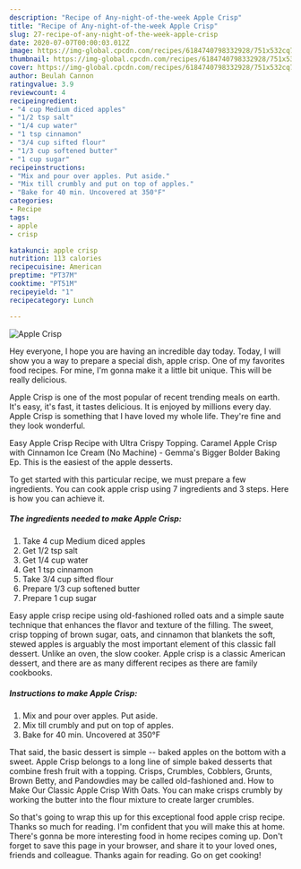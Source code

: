 ```yaml
---
description: "Recipe of Any-night-of-the-week Apple Crisp"
title: "Recipe of Any-night-of-the-week Apple Crisp"
slug: 27-recipe-of-any-night-of-the-week-apple-crisp
date: 2020-07-07T00:00:03.012Z
image: https://img-global.cpcdn.com/recipes/6184740798332928/751x532cq70/apple-crisp-recipe-main-photo.jpg
thumbnail: https://img-global.cpcdn.com/recipes/6184740798332928/751x532cq70/apple-crisp-recipe-main-photo.jpg
cover: https://img-global.cpcdn.com/recipes/6184740798332928/751x532cq70/apple-crisp-recipe-main-photo.jpg
author: Beulah Cannon
ratingvalue: 3.9
reviewcount: 4
recipeingredient:
- "4 cup Medium diced apples"
- "1/2 tsp salt"
- "1/4 cup water"
- "1 tsp cinnamon"
- "3/4 cup sifted flour"
- "1/3 cup softened butter"
- "1 cup sugar"
recipeinstructions:
- "Mix and pour over apples. Put aside."
- "Mix till crumbly and put on top of apples."
- "Bake for 40 min. Uncovered at 350°F"
categories:
- Recipe
tags:
- apple
- crisp

katakunci: apple crisp 
nutrition: 113 calories
recipecuisine: American
preptime: "PT37M"
cooktime: "PT51M"
recipeyield: "1"
recipecategory: Lunch

---
```



![Apple Crisp](https://img-global.cpcdn.com/recipes/6184740798332928/751x532cq70/apple-crisp-recipe-main-photo.jpg)

Hey everyone, I hope you are having an incredible day today. Today, I will show you a way to prepare a special dish, apple crisp. One of my favorites food recipes. For mine, I'm gonna make it a little bit unique. This will be really delicious.

Apple Crisp is one of the most popular of recent trending meals on earth. It's easy, it's fast, it tastes delicious. It is enjoyed by millions every day. Apple Crisp is something that I have loved my whole life. They're fine and they look wonderful.

Easy Apple Crisp Recipe with Ultra Crispy Topping. Caramel Apple Crisp with Cinnamon Ice Cream (No Machine) - Gemma&#39;s Bigger Bolder Baking Ep. This is the easiest of the apple desserts.


To get started with this particular recipe, we must prepare a few ingredients. You can cook apple crisp using 7 ingredients and 3 steps. Here is how you can achieve it.

##### The ingredients needed to make Apple Crisp:

1. Take 4 cup Medium diced apples
1. Get 1/2 tsp salt
1. Get 1/4 cup water
1. Get 1 tsp cinnamon
1. Take 3/4 cup sifted flour
1. Prepare 1/3 cup softened butter
1. Prepare 1 cup sugar


Easy apple crisp recipe using old-fashioned rolled oats and a simple saute technique that enhances the flavor and texture of the filling. The sweet, crisp topping of brown sugar, oats, and cinnamon that blankets the soft, stewed apples is arguably the most important element of this classic fall dessert. Unlike an oven, the slow cooker. Apple crisp is a classic American dessert, and there are as many different recipes as there are family cookbooks. 

##### Instructions to make Apple Crisp:

1. Mix and pour over apples. Put aside.
1. Mix till crumbly and put on top of apples.
1. Bake for 40 min. Uncovered at 350°F


That said, the basic dessert is simple -- baked apples on the bottom with a sweet. Apple Crisp belongs to a long line of simple baked desserts that combine fresh fruit with a topping. Crisps, Crumbles, Cobblers, Grunts, Brown Betty, and Pandowdies may be called old-fashioned and. How to Make Our Classic Apple Crisp With Oats. You can make crisps crumbly by working the butter into the flour mixture to create larger crumbles. 

So that's going to wrap this up for this exceptional food apple crisp recipe. Thanks so much for reading. I'm confident that you will make this at home. There's gonna be more interesting food in home recipes coming up. Don't forget to save this page in your browser, and share it to your loved ones, friends and colleague. Thanks again for reading. Go on get cooking!
